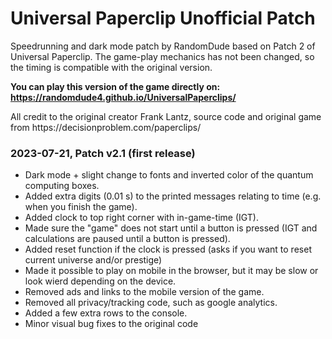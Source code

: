 # Universal Paperclip Unofficial Patch
Speedrunning and dark mode patch by RandomDude based on Patch 2 of Universal Paperclip. 
The game-play mechanics has not been changed, so the timing is compatible with the original version.

**You can play this version of the game directly on: https://randomdude4.github.io/UniversalPaperclips/**

All credit to the original creator Frank Lantz, source code and original game from ht<span>tps://decisionproblem.com/paperclips/


### 2023-07-21, Patch v2.1 (first release)
- Dark mode + slight change to fonts and inverted color of the quantum computing boxes.
- Added extra digits (0.01 s) to the printed messages relating to time (e.g. when you finish the game).
- Added clock to top right corner with in-game-time (IGT).
- Made sure the "game" does not start until a button is pressed (IGT and calculations are paused until a button is pressed).
- Added reset function if the clock is pressed (asks if you want to reset current universe and/or prestige)
- Made it possible to play on mobile in the browser, but it may be slow or look wierd depending on the device.
- Removed ads and links to the mobile version of the game.
- Removed all privacy/tracking code, such as google analytics.
- Added a few extra rows to the console.
- Minor visual bug fixes to the original code

